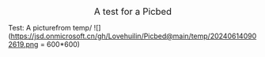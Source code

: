 <center><font size = 4> A test for a Picbed </font></center>

Test: A picturefrom temp/
![](https://jsd.onmicrosoft.cn/gh/Lovehuilin/Picbed@main/temp/202406140902619.png = 600*600)
